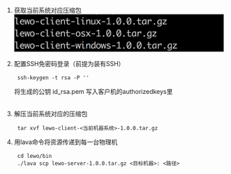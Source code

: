 ---
---

1. 获取当前系统对应压缩包
![05](/images/docs/05.png)
2. 配置SSH免密码登录（前提为装有SSH）
		
		ssh-keygen -t rsa -P ''
	
	将生成的公钥 id_rsa.pem 写入客户机的authorizedkeys里<br><br>
3. 解压当前系统对应的压缩包
		
		tar xvf lewo-client-<当前机器系统>-1.0.0.tar.gz
		
		
4. 用lava命令将资源传递到每一台物理机
		
		cd lewo/bin
		./lava scp lewo-server-1.0.0.tar.gz <目标机器>: <路径>